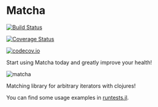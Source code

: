 # Matcha

[![Build Status](https://travis-ci.org/SimonDanisch/Matcha.jl.svg?branch=master)](https://travis-ci.org/SimonDanisch/Matcha.jl)

[![Coverage Status](https://coveralls.io/repos/SimonDanisch/Matcha.jl/badge.svg?branch=master&service=github)](https://coveralls.io/github/SimonDanisch/Matcha.jl?branch=master)

[![codecov.io](http://codecov.io/github/SimonDanisch/Matcha.jl/coverage.svg?branch=master)](http://codecov.io/github/SimonDanisch/Matcha.jl?branch=master)


Start using Matcha today and greatly improve your health!

![matcha](https://cloud.githubusercontent.com/assets/1010467/20846530/5b841450-b8ca-11e6-92ad-4b5d1a4eaf2a.png)


Matching library for arbitrary iterators with clojures!

You can find some usage examples in [runtests.jl](https://github.com/SimonDanisch/Matcha.jl/blob/master/test/runtests.jl).
